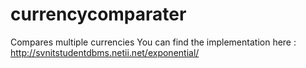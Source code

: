 # currencycomparater
Compares multiple currencies
You can find the implementation here : http://svnitstudentdbms.netii.net/exponential/
